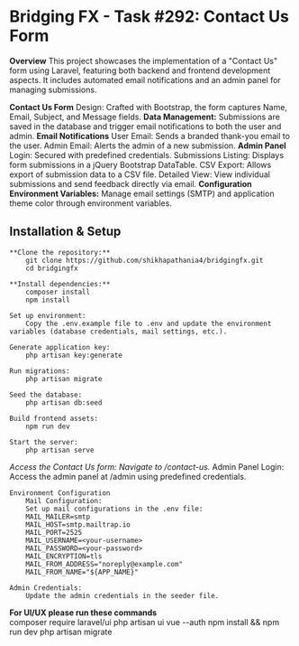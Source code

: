 # Bridging FX - Task #292: Contact Us Form

**Overview**
This project showcases the implementation of a "Contact Us" form using Laravel, featuring both backend and frontend development aspects. It includes automated email notifications and an admin panel for managing submissions.

**Contact Us Form**
Design: Crafted with Bootstrap, the form captures Name, Email, Subject, and Message fields.
**Data Management:**
Submissions are saved in the database and trigger email notifications to both the user and admin.
**Email Notifications**
User Email: Sends a branded thank-you email to the user.
Admin Email: Alerts the admin of a new submission.
**Admin Panel**
Login: Secured with predefined credentials.
Submissions Listing: Displays form submissions in a jQuery Bootstrap DataTable.
CSV Export: Allows export of submission data to a CSV file.
Detailed View: View individual submissions and send feedback directly via email.
**Configuration**
**Environment Variables:**
Manage email settings (SMTP) and application theme color through environment variables.

## Installation & Setup

    **Clone the repository:**
        git clone https://github.com/shikhapathania4/bridgingfx.git
        cd bridgingfx

    **Install dependencies:**
        composer install
        npm install

    Set up environment:
        Copy the .env.example file to .env and update the environment variables (database credentials, mail settings, etc.).

    Generate application key:
        php artisan key:generate

    Run migrations:
        php artisan migrate

    Seed the database:
        php artisan db:seed

    Build frontend assets:
        npm run dev

    Start the server:
        php artisan serve

_Access the Contact Us form: Navigate to /contact-us._
Admin Panel Login: Access the admin panel at /admin using predefined credentials.

    Environment Configuration
        Mail Configuration:
        Set up mail configurations in the .env file:
        MAIL_MAILER=smtp
        MAIL_HOST=smtp.mailtrap.io
        MAIL_PORT=2525
        MAIL_USERNAME=<your-username>
        MAIL_PASSWORD=<your-password>
        MAIL_ENCRYPTION=tls
        MAIL_FROM_ADDRESS="noreply@example.com"
        MAIL_FROM_NAME="${APP_NAME}"

    Admin Credentials:
        Update the admin credentials in the seeder file.

**For UI/UX please run these commands**  
 composer require laravel/ui
php artisan ui vue --auth
npm install && npm run dev
php artisan migrate
